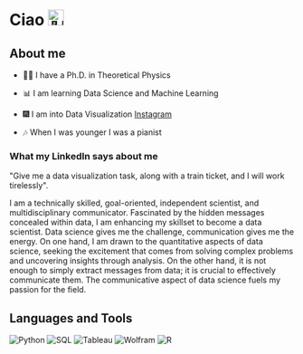 # Ciao <img src="https://github.com/wervlad/wervlad/assets/24524555/766d336d-b87d-44ba-807c-c51de2bc6b4d" width="28px" alt="👋🏻"></h1>


## About me

- 👨‍🎓 I have a Ph.D. in Theoretical Physics

- 📊 I am learning Data Science and Machine Learning

- 🎆 I am into Data Visualization [Instagram](https://www.instagram.com/gianalytics/)

- 🎶 When I was younger I was a pianist


### What my LinkedIn says about me

"Give me a data visualization task, along with a train ticket, and I will work tirelessly".

I am a technically skilled, goal-oriented, independent scientist, and multidisciplinary communicator. Fascinated by the hidden messages concealed within data, I am enhancing my skillset to become a data scientist. 
Data science gives me the challenge, communication gives me the energy.
On one hand, I am drawn to the quantitative aspects of data science, seeking the excitement that comes from solving complex problems and uncovering insights through analysis. On the other hand, it is not enough to simply extract messages from data; it is crucial to effectively communicate them. The communicative aspect of data science fuels my passion for the field. 


## Languages and Tools

![Python](https://img.shields.io/badge/python-EECC5B?style=for-the-badge&logo=python&logoColor=white)
![SQL](https://img.shields.io/badge/sql-%2307405e.svg?style=for-the-badge&logo=sql&logoColor=white)
![Tableau](https://img.shields.io/badge/Tableau-FF2F92?style=for-the-badge&logo=Tableau&logoColor=white)
![Wolfram](https://img.shields.io/badge/wolfram-%23E34F26.svg?style=for-the-badge&logo=wolfram&logoColor=white)
![R](https://img.shields.io/badge/r-3670A0?style=for-the-badge&logo=r&logoColor=white)
